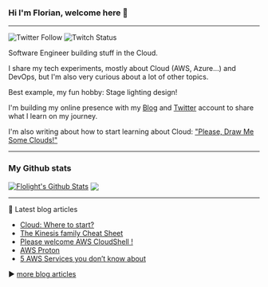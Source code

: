 ### Hi I'm Florian, welcome here 👋

---

![Twitter Follow](https://img.shields.io/twitter/follow/FlolightC?label=People%20following%20me%20on%20Twitter&style=social)
![Twitch Status](https://img.shields.io/twitch/status/FlolightC?style=social)
<!--Add youtube channel when necessary ![YouTube Channel Views](https://img.shields.io/youtube/channel/views/UCdyqVgAU9bXmpFKoSJh2bDQ?style=social)-->
Software Engineer building stuff in the Cloud.

I share my tech experiments, mostly about Cloud (AWS, Azure...) and DevOps, but I'm also very curious about a lot of other topics.

Best example, my fun hobby: Stage lighting design!


I'm building my online presence with my [Blog](https://blog.flolight.dev/) and [Twitter](https://twitter.com/FlolightC) account to share what I learn on my journey.

I'm also writing about how to start learning about Cloud: ["Please, Draw Me Some Clouds!"](https://pleasedrawmesomeclouds.flolight.dev/)

---

### My Github stats

<a href="https://github.com/Flolight">
<img align="center" alt="Flolight's Github Stats" src="https://github-readme-stats.codestackr.vercel.app/api?username=Flolight&show_icons=true&hide_border=true&count_private=true&include_all_commits=true&theme=algolia" /></a>


<a href="https://github.com/Flolight">
  <img align="center" src="https://github-readme-stats.anuraghazra1.vercel.app/api/top-langs/?username=Flolight&layout=compact&theme=algolia" />
</a>

---

📖 Latest blog articles

<!-- BLOG-POST-LIST:START -->
- [Cloud: Where to start?](https://blog.flolight.dev/cloud-where-to-start)
- [The Kinesis family Cheat Sheet](https://blog.flolight.dev/the-kinesis-family-cheat-sheet)
- [Please welcome AWS CloudShell !](https://blog.flolight.dev/please-welcome-aws-cloudshell)
- [AWS Proton](https://blog.flolight.dev/aws-proton)
- [5 AWS Services you don’t know about](https://blog.flolight.dev/5-aws-services-you-dont-know-about)
<!-- BLOG-POST-LIST:END -->

▶️ [more blog articles](https://blog.flolight.dev/)

<!--
**Flolight/Flolight** is a ✨ _special_ ✨ repository because its `README.md` (this file) appears on your GitHub profile.

Here are some ideas to get you started:

- 🔭 I’m currently working on ...
- 🌱 I’m currently learning ...
- 👯 I’m looking to collaborate on ...
- 🤔 I’m looking for help with ...
- 💬 Ask me about ...
- 📫 How to reach me: ...
- 😄 Pronouns: ...
- ⚡ Fun fact: ...
-->
